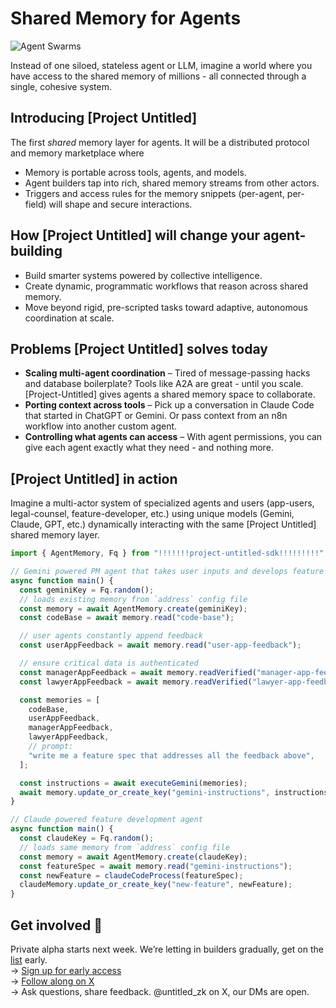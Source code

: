 # Shared Memory for Agents

![Agent Swarms](./images/agent_swarms.gif)

Instead of one siloed, stateless agent or LLM, imagine a world where you have access to the shared memory of millions - all connected through a single, cohesive system.

## Introducing [Project Untitled]

The first _shared_ memory layer for agents. It will be a distributed protocol and memory marketplace where

- Memory is portable across tools, agents, and models.
- Agent builders tap into rich, shared memory streams from other actors.
- Triggers and access rules for the memory snippets (per-agent, per-field) will shape and secure interactions.

## How [Project Untitled] will change your agent-building

- Build smarter systems powered by collective intelligence.
- Create dynamic, programmatic workflows that reason across shared memory.
- Move beyond rigid, pre-scripted tasks toward adaptive, autonomous coordination at scale.

## Problems [Project Untitled] solves today

- **Scaling multi-agent coordination** – Tired of message-passing hacks and database boilerplate? Tools like A2A are great - until you scale. [Project-Untitled] gives agents a shared memory space to collaborate.
- **Porting context across tools** – Pick up a conversation in Claude Code that started in ChatGPT or Gemini. Or pass context from an n8n workflow into another custom agent.
- **Controlling what agents can access** – With agent permissions, you can give each agent exactly what they need - and nothing more.

## [Project Untitled] in action

Imagine a multi-actor system of specialized agents and users (app-users, legal-counsel, feature-developer, etc.) using unique models (Gemini, Claude, GPT, etc.) dynamically interacting with the same [Project Untitled] shared memory layer.

```typescript
import { AgentMemory, Fq } from "!!!!!!!project-untitled-sdk!!!!!!!!!";

// Gemini powered PM agent that takes user inputs and develops feature specs
async function main() {
  const geminiKey = Fq.random();
  // loads existing memory from `address` config file
  const memory = await AgentMemory.create(geminiKey);
  const codeBase = await memory.read("code-base");

  // user agents constantly append feedback
  const userAppFeedback = await memory.read("user-app-feedback");

  // ensure critical data is authenticated
  const managerAppFeedback = await memory.readVerified("manager-app-feedback");
  const lawyerAppFeedback = await memory.readVerified("lawyer-app-feedback");

  const memories = [
    codeBase,
    userAppFeedback,
    managerAppFeedback,
    lawyerAppFeedback,
    // prompt:
    "write me a feature spec that addresses all the feedback above",
  ];

  const instructions = await executeGemini(memories);
  await memory.update_or_create_key("gemini-instructions", instructions);
}
```

```typescript
// Claude powered feature development agent
async function main() {
  const claudeKey = Fq.random();
  // loads same memory from `address` config file
  const memory = await AgentMemory.create(claudeKey);
  const featureSpec = await memory.read("gemini-instructions");
  const newFeature = claudeCodeProcess(featureSpec);
  claudeMemory.update_or_create_key("new-feature", newFeature);
}
```

<!-- ```typescript
// Code-
async function main() {
  const gpt5Key = Fq.random();
  // loads same memory from address config file
  const gpt5Memory = await AgentMemory.create(gpt5Key);
  while (!(await gpt5Memory.has("code-snippet"))) {
    console.log("GPT-5 already has the code snippet, skipping processing.");
  }
  const codeSnippet = await gpt5Memory.read("code-snippet");
  await gpt5GithubAgentReview(codeSnippet);
}
``` -->

## Get involved 🤝

Private alpha starts next week.
We’re letting in builders gradually, get on the [list](https://forms.gle/szVzhmpLdG6peDgH9) early.  
  → <a href="https://forms.gle/szVzhmpLdG6peDgH9">Sign up for early access</a>  
  → <a href="https://x.com/untitled_ZK/">Follow along on X</a>  
  → Ask questions, share feedback. @untitled_zk on X, our DMs are open.  
